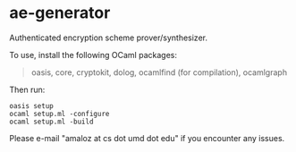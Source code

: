 ae-generator
============

Authenticated encryption scheme prover/synthesizer.

To use, install the following OCaml packages:

> oasis, core, cryptokit, dolog, ocamlfind (for compilation), ocamlgraph

Then run:

```
oasis setup
ocaml setup.ml -configure
ocaml setup.ml -build
```

Please e-mail "amaloz at cs dot umd dot edu" if you encounter any issues.
